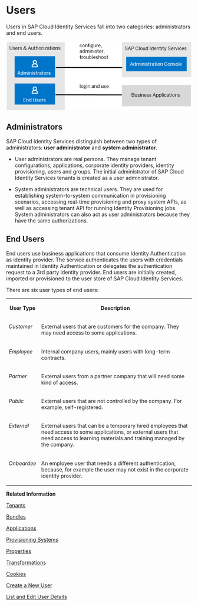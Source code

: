 <!-- loio70e95d1d4f514710a0de56067081fd7f -->

# Users

Users in SAP Cloud Identity Services fall into two categories: administrators and end users.

![](images/SCI_Users_CommonDoc_337668b.png)



<a name="loio70e95d1d4f514710a0de56067081fd7f__section_h44_jsf_2zb"/>

## Administrators

SAP Cloud Identity Services distinguish between two types of administrators: **user administrator** and **system administrator**.

-   User administrators are real persons. They manage tenant configurations, applications, corporate identity providers, identity provisioning, users and groups. The initial administrator of SAP Cloud Identity Services tenants is created as a user administrator.

-   System administrators are technical users. They are used for establishing system-to-system communication in provisioning scenarios, accessing real-time provisioning and proxy system APIs, as well as accessing tenant API for running Identity Provisioning jobs. System administrators can also act as user administrators because they have the same authorizations.




<a name="loio70e95d1d4f514710a0de56067081fd7f__section_npf_ksf_2zb"/>

## End Users

End users use business applications that consume Identity Authentication as identity provider. The service authenticates the users with credentials maintained in Identity Authentication or delegates the authentication request to a 3rd party identity provider. End users are initially created, imported or provisioned to the user store of SAP Cloud Identity Services.

There are six user types of end users:


<table>
<tr>
<th valign="top">

User Type

</th>
<th valign="top">

Description

</th>
</tr>
<tr>
<td valign="top">

*Customer* 

</td>
<td valign="top">

External users that are customers for the company. They may need access to some applications.

</td>
</tr>
<tr>
<td valign="top">

*Employee* 

</td>
<td valign="top">

Internal company users, mainly users with long-term contracts.

</td>
</tr>
<tr>
<td valign="top">

*Partner* 

</td>
<td valign="top">

External users from a partner company that will need some kind of access.

</td>
</tr>
<tr>
<td valign="top">

*Public* 

</td>
<td valign="top">

External users that are not controlled by the company. For example, self-registered.

</td>
</tr>
<tr>
<td valign="top">

*External* 

</td>
<td valign="top">

External users that can be a temporary hired employees that need access to some applications, or external users that need access to learning materials and training managed by the company.

</td>
</tr>
<tr>
<td valign="top">

*Onboardee* 

</td>
<td valign="top">

An employee user that needs a different authentication, because, for example the user may not exist in the corporate identity provider.

</td>
</tr>
</table>

**Related Information**  


[Tenants](tenants-93160eb.md "A tenant refers to your (customer-specific) instance of SAP Cloud Identity Services. It's delivered to you as part of a bundle with an SAP cloud solution or as part of a self-service request in SAP BTP cockpit.")

[Bundles](bundles-25b65a4.md "A bundle is a group of preconfigured products and services which are sold together.")

[Applications](applications-404a11c.md "An application is associated with a consumer of Identity Authentication as an identity provider. This consumer could be for example an SAP cloud solution, a third-party application, SAP BTP subaccount, or the SAP Cloud Identity Services administration console.")

[Provisioning Systems](provisioning-systems-15da6af.md "Identity Provisioning provides connectors to various business applications for provisioning and deprovisioning of users and groups. These business applications are set up as provisioning systems in the administration console of SAP Cloud Identity Services.")

[Properties](properties-e92c1aa.md "Properties hold the configuration of a provisioning system.")

[Transformations](transformations-81f5204.md "Transformations help you transform user and group attributes from the data model of the source system to the data model of the target system.")

[Cookies](cookies-e60fd04.md "")

[Create a New User](Operation-Guide/create-a-new-user-348deef.md "As a tenant administrator, you can create a new user in the administration console for SAP Cloud Identity Services.")

[List and Edit User Details](Operation-Guide/list-and-edit-user-details-045cb01.md "As a tenant administrator, you can view detailed information about the users in the administration console for SAP Cloud Identity Services. Optionally you can edit this information.")


